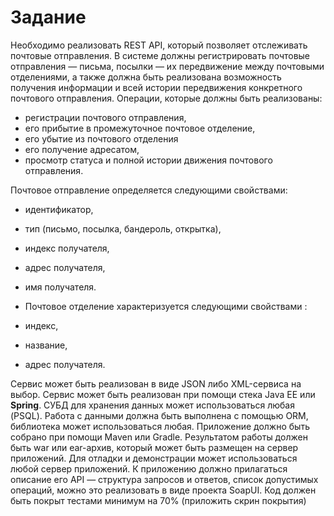 # Задание

Необходимо реализовать REST API, который позволяет отслеживать почтовые отправления.
В системе должны регистрировать почтовые отправления — письма, посылки — их передвижение между почтовыми отделениями, а также должна быть реализована возможность получения информации и всей истории передвижения конкретного почтового отправления.
Операции, которые должны быть реализованы:

- регистрации почтового отправления,
- его прибытие в промежуточное почтовое отделение,
- его убытие из почтового отделения
- его получение адресатом,
- просмотр статуса и полной истории движения почтового отправления.

Почтовое отправление определяется следующими свойствами:
- идентификатор,
- тип (письмо, посылка, бандероль, открытка),
- индекс получателя,
- адрес получателя,
- имя получателя.

- Почтовое отделение характеризуется следующими свойствами :
- индекс,
- название,
- адрес получателя.

Сервис может быть реализован в виде JSON либо XML-сервиса на выбор. 
Сервис может быть реализован при помощи стека Java EE или **Spring**.
СУБД для хранения данных может использоваться любая (PSQL).
Работа с данными должна быть выполнена с помощью ORM, библиотека может использоваться любая.
Приложение должно быть собрано при помощи Maven или Gradle.
Результатом работы должен быть war или ear-архив, который может быть размещен на сервер приложений. Для отладки и демонстрации может использоваться любой сервер приложений.
К приложению должно прилагаться описание его API — структура запросов и ответов, список допустимых операций, можно это реализовать в виде проекта SoapUI.
Код должен быть покрыт тестами минимум на 70% (приложить скрин покрытия)
